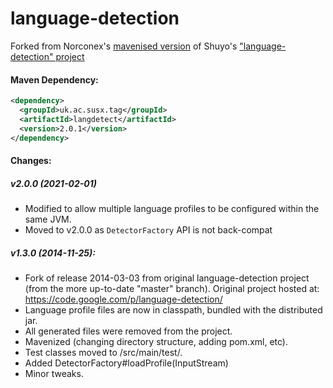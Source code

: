 language-detection
==================

Forked from Norconex's [mavenised version](https://github.com/Norconex/language-detection) of Shuyo's ["language-detection" project](https://github.com/shuyo/language-detection/blob/wiki/ProjectHome.md) 

#### Maven Dependency:

```xml
<dependency>
  <groupId>uk.ac.susx.tag</groupId>
  <artifactId>langdetect</artifactId>
  <version>2.0.1</version>
</dependency>
```

#### Changes:

##### v2.0.0 (2021-02-01)
 - Modified to allow multiple language profiles to be configured within the same JVM.
 - Moved to v2.0.0 as `DetectorFactory` API is not back-compat

##### v1.3.0 (2014-11-25):
- Fork of release 2014-03-03 from original language-detection project
  (from the more up-to-date "master" branch). Original project hosted at:
  https://code.google.com/p/language-detection/
- Language profile files are now in classpath, bundled with the distributed jar.
- All generated files were removed from the project.
- Mavenized (changing directory structure, adding pom.xml, etc).
- Test classes moved to /src/main/test/.
- Added DetectorFactory#loadProfile(InputStream)
- Minor tweaks.


